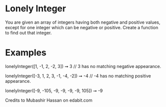 # Lonely Integer

You are given an array of integers having both negative and positive values, except for one integer which can be negative or positive. Create a function to find out that integer.

# Examples

lonelyInteger([1, -1, 2, -2, 3]) ➞ 3
// 3 has no matching negative appearance.

lonelyInteger([-3, 1, 2, 3, -1, -4, -2]) ➞ -4
// -4 has no matching positive appearance.

lonelyInteger([-9, -105, -9, -9, -9, -9, 105]) ➞ -9

Credits to Mubashir Hassan on edabit.com
